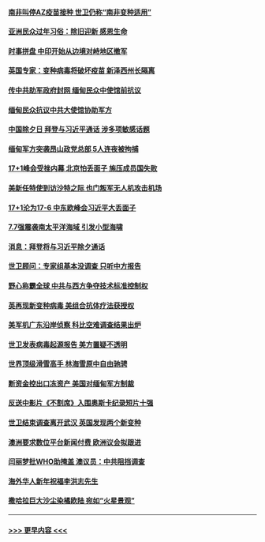 #### [南非叫停AZ疫苗接种 世卫仍称“南非变种适用”](../pages/prog202/a103052404.md?t=02120801) 
#### [亚洲民众过年习俗：除旧迎新 感恩生命](../pages/prog202/a103052460.md?t=02120801) 
#### [时事拼盘 中印开始从边境对峙地区撤军](../pages/prog202/a103052419.md?t=02120801) 
#### [英国专家：变种病毒将破坏疫苗 新泽西州长隔离](../pages/prog202/a103052368.md?t=02120801) 
#### [传中共助军政府封网 缅甸民众中使馆前抗议](../pages/prog202/a103052345.md?t=02120801) 
#### [缅甸民众抗议中共大使馆协助军方](../pages/prog202/a103052304.md?t=02120801) 
#### [中国除夕日 拜登与习近平通话 涉多项敏感话题](../pages/prog202/a103052079.md?t=02120801) 
#### [缅甸军方突袭昂山政党总部 5人连夜被拘捕](../pages/prog202/a103052044.md?t=02120801) 
#### [17+1峰会受挫内幕 北京怕丢面子 施压成员国失败](../pages/prog202/a103051986.md?t=02120801) 
#### [美新任特使到访沙特之际 也门叛军无人机攻击机场](../pages/prog202/a103051983.md?t=02120801) 
#### [17+1沦为17-6 中东欧峰会习近平大丢面子](../pages/prog202/a103051943.md?t=02120801) 
#### [7.7强震袭南太平洋海域 引发小型海啸](../pages/prog202/a103051954.md?t=02120801) 
#### [消息：拜登将与习近平除夕通话](../pages/prog202/a103051927.md?t=02120801) 
#### [世卫顾问：专家组基本没调查 只听中方报告](../pages/prog202/a103051794.md?t=02120801) 
#### [野心称霸全球 中共与西方争夺技术标准控制权](../pages/prog202/a103051862.md?t=02120801) 
#### [英再现新变种病毒 美组合抗体疗法获授权](../pages/prog202/a103051836.md?t=02120801) 
#### [美军机广东沿岸侦察 科比空难调查结果出炉](../pages/prog202/a103051808.md?t=02120801) 
#### [世卫发表病毒起源报告  美方置疑不透明](../pages/prog202/a103051777.md?t=02120801) 
#### [世界顶级滑雪高手 林海雪原中自由驰骋](../pages/prog202/a103051779.md?t=02120801) 
#### [断资金控出口冻资产 美国对缅甸军方制裁](../pages/prog202/a103051783.md?t=02120801) 
#### [反送中影片《不割席》入围奥斯卡纪录短片十强](../pages/prog202/a103051769.md?t=02120801) 
#### [世卫结束调查离开武汉 英国发现两个新变种](../pages/prog202/a103051614.md?t=02120801) 
#### [澳洲要求数位平台新闻付费 欧洲议会拟跟进](../pages/prog202/a103051547.md?t=02120801) 
#### [闫丽梦批WHO助掩盖 澳议员：中共阻挡调查](../pages/prog202/a103051533.md?t=02120801) 
#### [海外华人新年祝福李洪志先生](../pages/prog202/a103051438.md?t=02120801) 
#### [撒哈拉巨大沙尘染橘欧陆  宛如“火星景观”](../pages/prog202/a103051190.md?t=02120801) 

----
#### [ >>> 更早内容 <<< ](../indexes/prog202-earlier.md)
